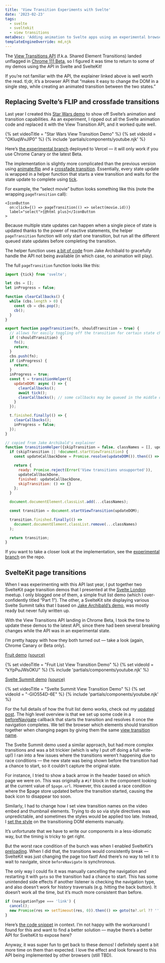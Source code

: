 ```yaml
---
title: 'View Transition Experiments with Svelte'
date: '2023-02-23'
tags:
  - svelte
  - sveltekit
  - view transitions
metaDesc: 'Adding animation to Svelte apps using an experimental browser API.'
templateEngineOverride: md,njk
---
```


The [View Transitions API](https://developer.chrome.com/docs/web-platform/view-transitions/) (f.k.a. Shared Element Transitions) landed unflagged in [Chrome 111 Beta](https://developer.chrome.com/blog/chrome-111-beta/#view-transitions-api), so I figured it was time to return to some of my demos using the API in Svelte and SvelteKit!

If you’re not familiar with the API, the explainer linked above is well worth the read. tl;dr, it’s a browser API that “makes it easy to change the DOM in a single step, while creating an animated transition between the two states.”

## Replacing Svelte’s FLIP and crossfade transitions

Last year I created this [Star Wars demo](https://sw-demo-svelte.vercel.app/) to show off Svelte’s animation and transition capabilities. As an experiment, I ripped out all the Svelte animation code and replaced it with the View Transition API, and it worked quite well.

{% set videoTitle = "Star Wars View Transition Demo" %}
{% set videoId = "OKluqWvJIP0" %}
{% include 'partials/components/youtube.njk' %}

Here’s [the experimental branch](https://sw-demo-svelte-git-shared-element-transitions-geoffrich.vercel.app/) deployed to Vercel — it will only work if you use Chrome Canary or the latest Beta.

The implementation is slightly more complicated than the previous version using [animate:flip](https://svelte.dev/docs#run-time-svelte-animate-flip) and a [crossfade transition](https://svelte.dev/docs#run-time-svelte-transition-crossfade). Essentially, every state update is wrapped in a helper function that starts a view transition and waits for the state update to complete using [tick](https://svelte.dev/docs#run-time-svelte-tick).

For example, the “select movie” button looks something like this (note the wrapping `pageTransition` call):

```svelte
<IconButton
  on:click={() => pageTransition(() => select(movie.id))}
  label="select">{@html plus}</IconButton
>
```

Because multiple state updates can happen when a single piece of state is updated thanks to the power of reactive statements, the helper `pageTransition` function will only start one transition, but run all the different queued state updates before completing the transition.

The helper function uses [a bit of code](https://developer.chrome.com/docs/web-platform/view-transitions/#not-a-polyfill) from Jake Archibald to gracefully handle the API not being available (in which case, no animation will play).

The full `pageTransition` function looks like this:

```js
import {tick} from 'svelte';

let cbs = [];
let inProgress = false;

function clearCallbacks() {
  while (cbs.length > 0) {
    const cb = cbs.pop();
    cb();
  }
}

export function pageTransition(fn, shouldTransition = true) {
  // allows for easily toggling off the transition for certain state changes
  if (!shouldTransition) {
    fn();
    return;
  }
  cbs.push(fn);
  if (inProgress) {
    return;
  }
  inProgress = true;
  const t = transitionHelper({
    updateDOM: async () => {
      clearCallbacks();
      await tick();
      clearCallbacks(); // some callbacks may be queued in the middle of the transition, resolve those too
    }
  });

  t.finished.finally(() => {
    clearCallbacks();
    inProgress = false;
  });
}

// copied from Jake Archibald's explainer
function transitionHelper({skipTransition = false, classNames = [], updateDOM}) {
  if (skipTransition || !document.startViewTransition) {
    const updateCallbackDone = Promise.resolve(updateDOM()).then(() => {});

    return {
      ready: Promise.reject(Error('View transitions unsupported')),
      updateCallbackDone,
      finished: updateCallbackDone,
      skipTransition: () => {}
    };
  }

  document.documentElement.classList.add(...classNames);

  const transition = document.startViewTransition(updateDOM);

  transition.finished.finally(() =>
    document.documentElement.classList.remove(...classNames)
  );

  return transition;
}
```

If you want to take a closer look at the implementation, see the [experimental branch](https://github.com/geoffrich/star-wars-demo-svelte/tree/shared-element-transitions) on the repo.

## SvelteKit page transitions

When I was experimenting with this API last year, I put together two SvelteKit page transition demos that I presented at the [Svelte London](/posts/svelte-london-2022/) meetup. I only blogged one of them, a simple fruit list demo (which I over-confidently titled “Part 1”). The other, a SvelteKit site displaying various Svelte Summit talks that I based on [Jake Archibald’s demo](https://http203-playlist.netlify.app/), was mostly ready but never fully written up.

With the View Transitions API landing in Chrome Beta, I took the time to update these demos to the latest API, since there had been several breaking changes while the API was in an experimental state.

I’m pretty happy with how they both turned out — take a look (again, Chrome Canary or Beta only).

[Fruit demo](https://sveltekit-shared-element-transitions-codelab.vercel.app/fruits) [(source)](https://github.com/geoffrich/sveltekit-view-transitions)

{% set videoTitle = "Fruit List View Transition Demo" %}
{% set videoId = "kYpPuJWsOKU" %}
{% include 'partials/components/youtube.njk' %}

[Svelte Summit demo](https://http-203-svelte.vercel.app/) [(source)](https://github.com/geoffrich/http-203-svelte)

{% set videoTitle = "Svelte Summit View Transition Demo" %}
{% set videoId = "-GIO554D-6E" %}
{% include 'partials/components/youtube.njk' %}

For the full details of how the fruit list demo works, check out my [updated post](/posts/page-transitions-1/). The high level overview is that we set up some code in a [beforeNavigate](https://kit.svelte.dev/docs/modules#$app-navigation-beforenavigate) callback that starts the transition and resolves it once the navigation completes. We tell the browser which elements should transition together when changing pages by giving them the same [view transition name](https://developer.chrome.com/docs/web-platform/view-transitions/#transitioning-multiple-elements).

The Svelte Summit demo used a similar approach, but had more complex transitions and was a bit trickier (which is why I put off doing a full write-up!) I ran into a few issues where the transitions weren’t happening due to race conditions — the new state was being shown before the transition had a chance to start, so it couldn’t capture the original state.

For instance, I tried to show a back arrow in the header based on which page we were on. This was originally a `#if` block in the component looking at the current value of `$page.url`. However, this caused a race condition where the \$page store updated before the transition started, causing the back icon to disappear too soon.

Similarly, I had to change how I set view transition names on the video embed and thumbnail elements. Trying to do so via style directives was unpredictable, and sometimes the styles would be applied too late. Instead, I [set the style](https://github.com/geoffrich/http-203-svelte/blob/faf008d0b1c1914c8fcb6e5936c1f549a5647e21/src/lib/VideoList.svelte#L21-L62) on the transitioning DOM elements manually.

It’s unfortunate that we have to write our components in a less-idiomatic way, but the timing is tricky to get right.

But the worst race condition of the bunch was when I enabled SvelteKit’s [preloading](https://kit.svelte.dev/docs/link-options#data-sveltekit-preload-data). When I did that, the transitions would consistently break — SvelteKit was just changing the page too fast! And there’s no way to tell it to wait to navigate, since `beforeNavigate` is synchronous.

The only way I could fix it was manually cancelling the navigation and restarting it with `goto` so the transition had a chance to start. This has some unintended side effects if another listener is checking the navigation type, and also doesn’t work for history traversals (e.g. hitting the back button). It doesn’t work all the time, but it’s much more consistent than before.

```jsx
if (navigationType === 'link') {
  cancel();
  new Promise(res => setTimeout(res, 0)).then(() => goto(to?.url ?? ''));
}
```

Here’s [the code snippet](https://github.com/geoffrich/http-203-svelte/blob/faf008d0b1c1914c8fcb6e5936c1f549a5647e21/src/lib/page-transition.js#L133-L142) in context. I’m not happy with the workaround I found for this and want to find a better solution — maybe there’s a better API for SvelteKit to expose here?

Anyway, it was super fun to get back to these demos! I definitely spent a bit more time on them than expected. I love the effect and look forward to this API being implemented by other browsers (still TBD).
